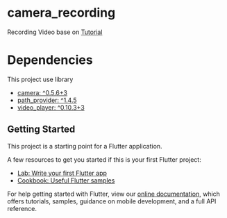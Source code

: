 # camera_recording

Recording Video base on [Tutorial](https://www.woolha.com/tutorials/flutter-video-capture-example)

# Dependencies
This project use library
- [camera: ^0.5.6+3](https://pub.dev/packages/camera#-readme-tab-)
- [path_provider: ^1.4.5](https://pub.dev/packages/path_provider#-readme-tab-)
- [video_player: ^0.10.3+3](https://pub.dev/packages/video_player#-readme-tab-)

## Getting Started

This project is a starting point for a Flutter application.

A few resources to get you started if this is your first Flutter project:

- [Lab: Write your first Flutter app](https://flutter.dev/docs/get-started/codelab)
- [Cookbook: Useful Flutter samples](https://flutter.dev/docs/cookbook)

For help getting started with Flutter, view our
[online documentation](https://flutter.dev/docs), which offers tutorials,
samples, guidance on mobile development, and a full API reference.
